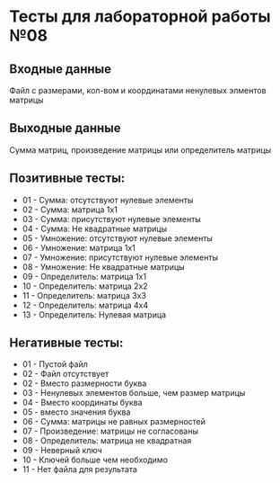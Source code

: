 # Тесты для лабораторной работы №08
## Входные данные
Файл с размерами, кол-вом и координатами ненулевых элментов матрицы
## Выходные данные
Сумма матриц, произведение матрицы или определитель матрицы
## Позитивные тесты:
- 01 - Сумма: отсутствуют нулевые элементы
- 02 - Сумма: матрица 1x1
- 03 - Сумма: присутствуют нулевые элементы
- 04 - Сумма: Не квадратные матрицы
- 05 - Умножение: отсутствуют нулевые элементы
- 06 - Умножение: матрица 1x1
- 07 - Умножение: присутствуют нулевые элементы
- 08 - Умножение: Не квадратные матрицы
- 09 - Определитель: матрица 1x1
- 10 - Определитель: матрица 2x2
- 11 - Определитель: матрица 3x3
- 12 - Определитель: матрица 4x4
- 13 - Определитель: Нулевая матрица

## Негативные тесты:
- 01 - Пустой файл
- 02 - Файл отсутствует
- 02 - Вместо размерности буква
- 03 - Ненулевых элементов больше, чем размер матрицы
- 04 - Вместо координаты буква
- 05 - вместо значения буква
- 06 - Сумма: матрицы не равных размерностей
- 07 - Произведение: матрицы не согласованы
- 08 - Определитель: матрица не квадратная
- 09 - Неверный ключ
- 10 - Ключей больше чем необходимо
- 11 - Нет файла для результата

